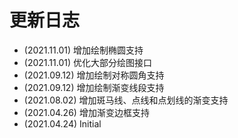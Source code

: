 
# 更新日志

* (2021.11.01) 增加绘制椭圆支持
* (2021.11.01) 优化大部分绘图接口
* (2021.09.12) 增加绘制对称圆角支持
* (2021.09.12) 增加绘制渐变线段支持
* (2021.08.02) 增加斑马线、点线和点划线的渐变支持
* (2021.04.26) 增加渐变边框支持
* (2021.04.24) Initial
